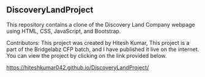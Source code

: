 ## DiscoveryLandProject

This repository contains a clone of the Discovery Land Company webpage using HTML, CSS, JavaScript, and Bootstrap.

Contributors:
This project was created by Hitesh Kumar, This project is a part of the Bridgelabz CFP batch, and I have published it live on the internet. You can view the project by clicking on the link provided below.

https://hiteshkumar042.github.io/DiscoveryLandProject/
